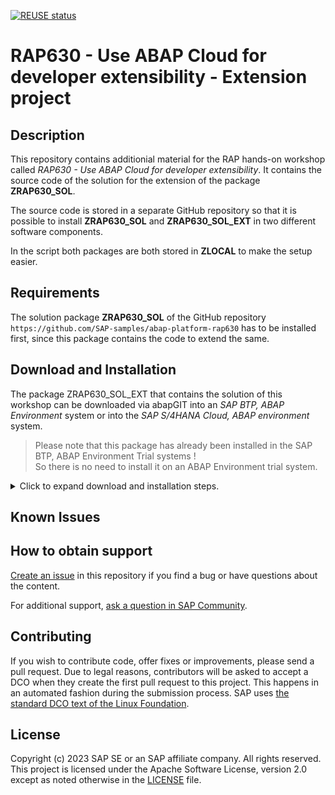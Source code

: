 [![REUSE status](https://api.reuse.software/badge/github.com/SAP-samples/abap-platform-rap630-ext)](https://api.reuse.software/info/github.com/SAP-samples/abap-platform-rap630-ext)

# RAP630 - Use ABAP Cloud for developer extensibility - Extension project
<!-- Please include descriptive title -->

<!--- Register repository https://api.reuse.software/register, then add REUSE badge:
[![REUSE status](https://api.reuse.software/badge/github.com/SAP-samples/REPO-NAME)](https://api.reuse.software/info/github.com/SAP-samples/REPO-NAME)
-->

## Description
<!-- Please include SEO-friendly description -->

This repository contains additionial material for the RAP hands-on workshop called _RAP630 - Use ABAP Cloud for developer extensibility_. It contains the source code of the solution for the extension of the package **ZRAP630_SOL**.  

The source code is stored in a separate GitHub repository so that it is possible to install **ZRAP630_SOL** and **ZRAP630_SOL_EXT** in two different software components.  

In the script both packages are both stored in **ZLOCAL** to make the setup easier.  

## Requirements

The solution package **ZRAP630_SOL** of the GitHub repository `https://github.com/SAP-samples/abap-platform-rap630` has to be installed first, since this package contains the code to extend the same.

## Download and Installation

The package ZRAP630_SOL_EXT that contains the solution of this workshop can be downloaded via abapGIT into an *SAP BTP, ABAP Environment* system or into the *SAP S/4HANA Cloud, ABAP environment* system.

> Please note that this package has already been installed in the SAP BTP, ABAP Environment Trial systems !   
> So there is no need to install it on an ABAP Environment trial system.   

<details>
  <summary>Click to expand download and installation steps.</summary>
   
1. Create a package **'ZRAP630_SOL_EXT'** with **'ZLOCAL'** as the superpackage.  
2. Link this package with the URL of the RAP630 GitHub repository `https://github.com/SAP-samples/abap-platform-rap630-ext`.
3. Use the branch `main`.
4. Pull changes.
5. Use mass activation to activate the objects that have been imported in step 3.
6. Test the service binding `ZRAP630UI_SHOP_O4_SOL` of the base RAP business object that is being extended.  
   
</details>

## Known Issues
<!-- You may simply state "No known issues. -->

## How to obtain support
[Create an issue](https://github.com/SAP-samples/<repository-name>/issues) in this repository if you find a bug or have questions about the content.
 
For additional support, [ask a question in SAP Community](https://answers.sap.com/questions/ask.html).

## Contributing
If you wish to contribute code, offer fixes or improvements, please send a pull request. Due to legal reasons, contributors will be asked to accept a DCO when they create the first pull request to this project. This happens in an automated fashion during the submission process. SAP uses [the standard DCO text of the Linux Foundation](https://developercertificate.org/).

## License
Copyright (c) 2023 SAP SE or an SAP affiliate company. All rights reserved. This project is licensed under the Apache Software License, version 2.0 except as noted otherwise in the [LICENSE](LICENSE) file.
